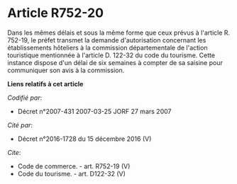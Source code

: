 # Article R752-20

Dans les mêmes délais et sous la même forme que ceux prévus à l'article R. 752-19, le préfet transmet la demande
d'autorisation concernant les établissements hôteliers à la commission départementale de l'action touristique mentionnée à
l'article D. 122-32 du code du tourisme. Cette instance dispose d'un délai de six semaines à compter de sa saisine pour
communiquer son avis à la commission.

**Liens relatifs à cet article**

_Codifié par_:

  - Décret n°2007-431 2007-03-25 JORF 27 mars 2007

_Cité par_:

  - Décret n°2016-1728 du 15 décembre 2016 (V)

_Cite_:

  - Code de commerce. - art. R752-19 (V)
  - Code du tourisme. - art. D122-32 (V)
